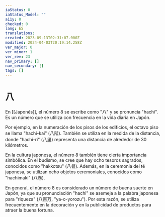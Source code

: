 ```yaml
---
iaStatus: 0
iaStatus_Model: ""
a11y: 0
checked: 0
lang: ES
translations: 
created: 2023-09-13T02:31:07.000Z
modified: 2024-04-03T20:19:14.258Z
ver_major: 0
ver_minor: 1
ver_rev: 23
nav_primary: []
nav_secondary: []
tags: []
---
```

# 八

En [[Japonés]], el número 8 se escribe como "八" y se pronuncia "hachi". Es un número que se utiliza con frecuencia en la vida diaria en Japón.

Por ejemplo, en la numeración de los pisos de los edificios, el octavo piso se llama "hachi-kai" (八階). También se utiliza en la medida de la distancia, donde "hachi-ri" (八里) representa una distancia de alrededor de 30 kilómetros.

En la cultura japonesa, el número 8 también tiene cierta importancia simbólica. En el budismo, se cree que hay ocho tesoros sagrados, conocidos como "hakkotsu" (八骨). Además, en la ceremonia del té japonesa, se utilizan ocho objetos ceremoniales, conocidos como "hachimaki" (八巻).

En general, el número 8 es considerado un número de buena suerte en Japón, ya que su pronunciación "hachi" se asemeja a la palabra japonesa para "riqueza" (八百万, "ya-o-yorozu"). Por esta razón, se utiliza frecuentemente en la decoración y en la publicidad de productos para atraer la buena fortuna.